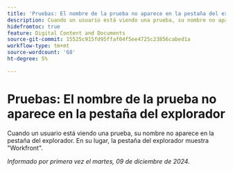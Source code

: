 ```yaml
---
title: 'Pruebas: El nombre de la prueba no aparece en la pestaña del explorador'
description: Cuando un usuario está viendo una prueba, su nombre no aparece en la pestaña del explorador. En su lugar, la pestaña del explorador muestra Workfront.
hidefromtoc: true
feature: Digital Content and Documents
source-git-commit: 15525c915fd95ffaf04f5ee4725c23856cabed1a
workflow-type: tm+mt
source-wordcount: '68'
ht-degree: 5%

---
```



# Pruebas: El nombre de la prueba no aparece en la pestaña del explorador

Cuando un usuario está viendo una prueba, su nombre no aparece en la pestaña del explorador. En su lugar, la pestaña del explorador muestra &quot;Workfront&quot;.

_Informado por primera vez el martes, 09 de diciembre de 2024._
